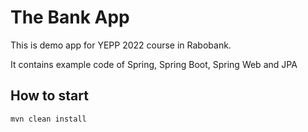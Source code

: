 # The Bank App

This is demo app for YEPP 2022 course in Rabobank.

It contains example code of Spring, Spring Boot, Spring Web and JPA

## How to start 

```
mvn clean install
```
